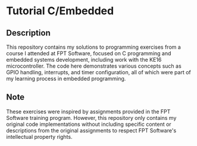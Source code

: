# Tutorial C/Embedded

## Description  
This repository contains my solutions to programming exercises from a course I attended at FPT Software, focused on C programming and embedded systems development, including work with the KE16 microcontroller. The code here demonstrates various concepts such as GPIO handling, interrupts, and timer configuration, all of which were part of my learning process in embedded programming.  

## Note  
These exercises were inspired by assignments provided in the FPT Software training program. However, this repository only contains my original code implementations without including specific content or descriptions from the original assignments to respect FPT Software's intellectual property rights.
